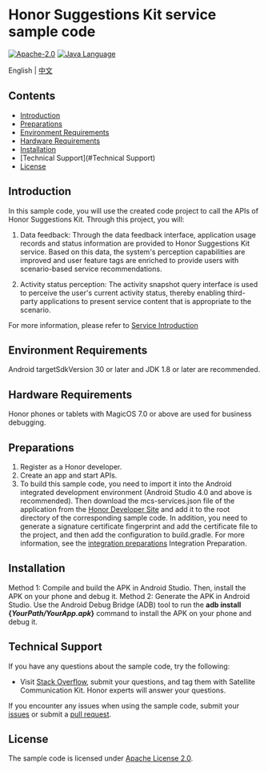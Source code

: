 # Honor Suggestions Kit service sample code

[![Apache-2.0](https://img.shields.io/badge/license-Apache-blue)](http://www.apache.org/licenses/LICENSE-2.0)
[![Java Language](https://img.shields.io/badge/language-java-green.svg)](https://www.java.com/en/)

English | [中文](README_ZH.md)

## Contents

* [Introduction](#Introduction)
* [Preparations](#Preparations)
* [Environment Requirements](#Environment-Requirements)
* [Hardware Requirements](#Hardware-Requirements)
* [Installation](#Installation)
* [Technical Support](#Technical Support)
* [License](#License)

## Introduction

In this sample code, you will use the created code project to call the APIs of Honor Suggestions Kit. Through this project, you will:

1. Data feedback: Through the data feedback interface, application usage records and status information are provided to Honor Suggestions Kit service. Based on this data, the system's perception capabilities are improved and user feature tags are enriched to provide users with scenario-based service recommendations.

2. Activity status perception: The activity snapshot query interface is used to perceive the user's current activity status, thereby enabling third-party applications to present service content that is appropriate to the scenario.

For more information, please refer to
[Service Introduction](https://developer.honor.com/cn/docs/11003/guides/introduction)

## Environment Requirements

Android targetSdkVersion 30 or later and JDK 1.8 or later are recommended.

## Hardware Requirements

Honor phones or tablets with MagicOS 7.0 or above are used for business debugging.

## Preparations

1.	Register as a Honor developer.
2.	Create an app and start APIs.
3.  To build this sample code, you need to import it into the Android integrated development environment (Android Studio 4.0 and above is recommended). Then download the mcs-services.json file of the application from the [Honor Developer Site](https://developer.honor.com/) and add it to the root directory of the corresponding sample code. In addition, you need to generate a signature certificate fingerprint and add the certificate file to the project, and then add the configuration to build.gradle. For more information, see the [integration preparations](https://developer.honor.com/cn/docs/11003/guides/intergrate) Integration Preparation.         

## Installation

Method 1: Compile and build the APK in Android Studio. Then, install the APK on your phone and debug it.
Method 2: Generate the APK in Android Studio. Use the Android Debug Bridge (ADB) tool to run the **adb install {*YourPath/YourApp.apk*}** command to install the APK on your phone and debug it.

## Technical Support

If you have any questions about the sample code, try the following:
- Visit [Stack Overflow](https://stackoverflow.com/questions/tagged/honor-developer-services?tab=Votes), submit your questions, and tag them with Satellite Communication Kit. Honor experts will answer your questions.

If you encounter any issues when using the sample code, submit your [issues](https://github.com/HONORDevelopers/suggestionskit-demo/issues) or submit a [pull request](https://github.com/HONORDevelopers/suggestionskit-demo/pulls).

## License

The sample code is licensed under [Apache License 2.0](http://www.apache.org/licenses/LICENSE-2.0).